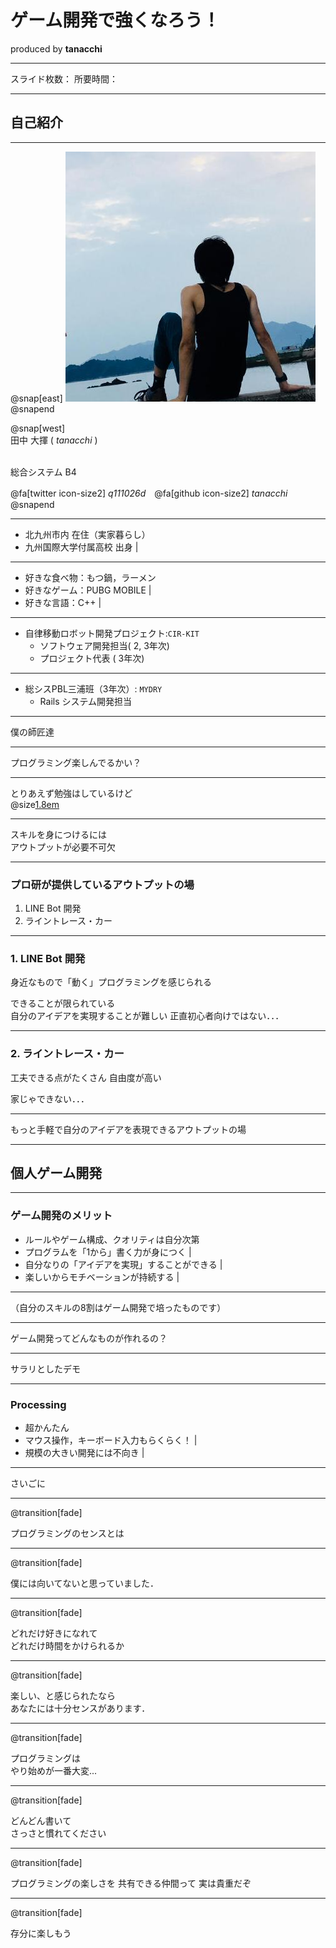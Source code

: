 # ゲーム開発で強くなろう！
  produced by **tanacchi**

---

スライド枚数：
所要時間：

---

## 自己紹介

---

@snap[east]
<img src="rogue_game/assets/tanacchi.jpeg" />
@snapend

@snap[west]
<br>
田中 大揮 ( *tanacchi* )<br><br>

総合システム B4  

@fa[twitter icon-size2] *q111026d*　@fa[github  icon-size2] *tanacchi*  
@snapend

---

* 北九州市内 在住（実家暮らし）
* 九州国際大学付属高校 出身  |

---

* 好きな食べ物：もつ鍋，ラーメン 
* 好きなゲーム：PUBG MOBILE |
* 好きな言語：C++ |

---

* 自律移動ロボット開発プロジェクト:`CIR-KIT`   
  - ソフトウェア開発担当( 2, 3年次)  
  - プロジェクト代表    (    3年次)  

---

* 総シスPBL三浦班（3年次）: `MYDRY`  
  - Rails システム開発担当  

---

僕の師匠達

---

プログラミング楽しんでるかい？

---

とりあえず勉強はしているけど  
@size[1.8em](身についているか自身がない)

---

スキルを身につけるには  
アウトプットが必要不可欠

---
### プロ研が提供しているアウトプットの場

1. LINE Bot 開発
2. ライントレース・カー

---
### 1. LINE Bot 開発

身近なもので「動く」プログラミングを感じられる

できることが限られている  
自分のアイデアを実現することが難しい
正直初心者向けではない．．．

---
### 2. ライントレース・カー

工夫できる点がたくさん
自由度が高い

家じゃできない．．．

---

もっと手軽で自分のアイデアを表現できるアウトプットの場

---

## 個人ゲーム開発

---

### ゲーム開発のメリット

* ルールやゲーム構成、クオリティは自分次第  
* プログラムを「1から」書く力が身につく  |
* 自分なりの「アイデアを実現」することができる  |
* 楽しいからモチベーションが持続する  |

---

（自分のスキルの8割はゲーム開発で培ったものです）

---

ゲーム開発ってどんなものが作れるの？

---

サラリとしたデモ

---
### Processing

* 超かんたん 
* マウス操作，キーボード入力もらくらく！ |
* 規模の大きい開発には不向き |

---

さいごに

---
@transition[fade]

プログラミングのセンスとは

---
@transition[fade]

僕には向いてないと思っていました．

---
@transition[fade]

どれだけ好きになれて  
どれだけ時間をかけられるか

---
@transition[fade]

楽しい、と感じられたなら  
あなたには十分センスがあります．

---
@transition[fade]

プログラミングは  
やり始めが一番大変...

---
@transition[fade]

どんどん書いて  
さっさと慣れてください

---
@transition[fade]

プログラミングの楽しさを
共有できる仲間って
実は貴重だぞ

---
@transition[fade]

存分に楽しもう
